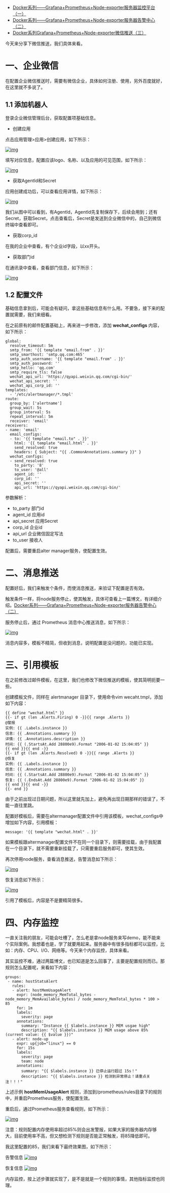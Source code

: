 - [Docker系列——Grafana+Prometheus+Node-exporter服务器监控平台（一）](https://www.cnblogs.com/hong-fithing/p/14695803.html)
- [Docker系列——Grafana+Prometheus+Node-exporter服务器告警中心（二）](https://www.cnblogs.com/hong-fithing/p/14797242.html)
- [Docker系列Grafana+Prometheus+Node-exporter微信推送（三）](https://www.cnblogs.com/hong-fithing/p/14820253.html)



今天来分享下微信推送，我们具体来看。

# 一、企业微信

在配置企业微信推送时，需要有微信企业，具体如何注册、使用，另外百度就好，在这里就不多说了。

## 1.1 添加机器人

登录企业微信管理后台，获取配置项基础信息。

- 创建应用

点击应用管理>应用>创建应用，如下所示：

[![img](https://img2020.cnblogs.com/blog/1242227/202106/1242227-20210607181010787-569993135.png)](https://img2020.cnblogs.com/blog/1242227/202106/1242227-20210607181010787-569993135.png)

填写对应信息，配置应该logo、名称、以及应用的可见范围，如下所示：

[![img](https://img2020.cnblogs.com/blog/1242227/202106/1242227-20210607181045345-1286207185.png)](https://img2020.cnblogs.com/blog/1242227/202106/1242227-20210607181045345-1286207185.png)

- 获取AgentId和Secret

应用创建成功后，可以查看应用详情，如下所示：

[![img](https://img2020.cnblogs.com/blog/1242227/202106/1242227-20210607181228827-1288150919.png)](https://img2020.cnblogs.com/blog/1242227/202106/1242227-20210607181228827-1288150919.png)

我们从图中可以看到，有AgentId，AgentId先复制保存下，后续会用到；还有Secret，获取Secret，点击查看后，Secret是发送到企业微信中的，自己到微信终端中查看即可。

- 获取corp_id

在我的企业中查看，有个企业id字段，以xx开头。

- 获取部门id

在通讯录中查看，查看部门信息，如下所示：

[![img](https://img2020.cnblogs.com/blog/1242227/202106/1242227-20210607182753746-36472231.png)](https://img2020.cnblogs.com/blog/1242227/202106/1242227-20210607182753746-36472231.png)

## 1.2 配置文件

基础信息拿到后，可能会有疑问，拿这些基础信息有什么用。不要急，接下来的配置就需要，我们来细看。

在之前原有的邮件配置基础上，再来进一步修改，添加 **wechat_configs** 内容，如下所示：



```
global:
  resolve_timeout: 5m
  smtp_from: '{{ template "email.from" . }}'
  smtp_smarthost: 'smtp.qq.com:465'
  smtp_auth_username: '{{ template "email.from" . }}'
  smtp_auth_password: ''
  smtp_hello: 'qq.com'
  smtp_require_tls: false
  wechat_api_url: 'https://qyapi.weixin.qq.com/cgi-bin/'
  wechat_api_secret: ''
  wechat_api_corp_id: ''
templates:
  - '/etc/alertmanager/*.tmpl'
route:
  group_by: ['alertname']
  group_wait: 5s
  group_interval: 5s
  repeat_interval: 5m
  receiver: 'email'
receivers:
- name: 'email'
  email_configs:
  - to: '{{ template "email.to" . }}'
    html: '{{ template "email.html" . }}'
    send_resolved: true
    headers: { Subject: "{{ .CommonAnnotations.summary }}" }
  wechat_configs:
  - send_resolved: true
    to_party: '8'
    to_user: '@all'
    agent_id: ''
    corp_id: ''
    api_secret: ''
    api_url: 'https://qyapi.weixin.qq.com/cgi-bin/'
```

参数解析：

- to_party 部门id
- agent_id 应用id
- api_secret 应用Secret
- corp_id 企业id
- api_url 企业微信固定写法
- to_user 接收人

配置后，需要重启alter manager服务，使配置生效。

# 二、消息推送

配置好后，我们来触发个条件，而使消息推送，来验证下配置是否有效。

触发条件一样，将node服务停止，使其触发，具体可查看上一篇博文，有详细介绍。[Docker系列——Grafana+Prometheus+Node-exporter服务器告警中心（二）](https://www.cnblogs.com/hong-fithing/p/14797242.html)

服务停止后，通过 Prometheus 消息中心推送消息，如下所示：

[![img](https://img2020.cnblogs.com/blog/1242227/202106/1242227-20210607210543696-488847455.png)](https://img2020.cnblogs.com/blog/1242227/202106/1242227-20210607210543696-488847455.png)

消息内容多，模板不精简，但收到消息，说明配置是没问题的，功能已实现。

# 三、引用模板

在之前修改过邮件模板，在这里，我们也修改下微信推送的模板，使其简明扼要一些。

创建模板文件，同样在 alertmanager 目录下，使用命令vim wecaht.tmpl，添加如下内容：



```
{{ define "wechat.html" }}
{{- if gt (len .Alerts.Firing) 0 -}}{{ range .Alerts }}
@警报
实例: {{ .Labels.instance }}
信息: {{ .Annotations.summary }}
详情: {{ .Annotations.description }}
时间: {{ (.StartsAt.Add 28800e9).Format "2006-01-02 15:04:05" }}
{{ end }}{{ end -}}
{{- if gt (len .Alerts.Resolved) 0 -}}{{ range .Alerts }}
@恢复
实例: {{ .Labels.instance }}
信息: {{ .Annotations.summary }}
时间: {{ (.StartsAt.Add 28800e9).Format "2006-01-02 15:04:05" }}
恢复: {{ (.EndsAt.Add 28800e9).Format "2006-01-02 15:04:05" }}
{{ end }}{{ end -}}
{{- end }}
```

由于之前出现过日期问题，所以这里就先加上，避免再出现日期那样的错误了，不能一直往里跳。

配置好模板后，需要在altermanager配置文件中引用该模板，wechat_configs中增加如下内容，引用模板：



```
message: '{{ template "wechat.html" . }}'
```

如果模板跟altermanager配置文件不在同一个目录下，则需要挂载，由于我配置在一个目录下，就不需要重新挂载了，只需要重启服务即可，使其生效。

再次停用node服务，查看消息推送，告警消息如下所示：

[![img](https://img2020.cnblogs.com/blog/1242227/202106/1242227-20210607212149624-232144805.png)](https://img2020.cnblogs.com/blog/1242227/202106/1242227-20210607212149624-232144805.png)

恢复消息如下所示：

[![img](https://img2020.cnblogs.com/blog/1242227/202106/1242227-20210607212214274-1046577680.png)](https://img2020.cnblogs.com/blog/1242227/202106/1242227-20210607212214274-1046577680.png)

引用了模板后，内容是不是要精简很多。

# 四、内存监控

一直关注我的朋友，可能会吐槽了，怎么老是拿node服务来写demo，能不能来个实际案例。我想着也是，学了就要用起来。服务器中有很多指标都可以监控，比如：内存、CPU、I/O、网络等。今天来个内存监控，具体来看。

其实监控不难，通过两篇博文，也已知道是怎么回事了，主要是配置规则而已。那规则怎么配置呢，来看如下内容：



```
groups:
 - name: hostStatsAlert
   rules:
   - alert: hostMemUsageAlert
     expr: (node_memory_MemTotal_bytes - node_memory_MemAvailable_bytes) / node_memory_MemTotal_bytes * 100 > 85
     for: 1m
     labels:
       severity: page
     annotations:
       summary: "Instance {{ $labels.instance }} MEM usgae high"
       description: "{{ $labels.instance }} MEM usage above 85% (current value: {{ $value }})"
   - alert: node-up
     expr: up{job="linux"} == 0
     for: 15s
     labels:
       severity: page
       team: node
     annotations:
       summary: "{{ $labels.instance }} 已停止运行超过 15s！"
       description: "{{ $labels.instance }} 检测到异常停止！请重点关注！！！"
```

上述示例 **hostMemUsageAlert** 规则，添加到/prometheus/rules目录下的规则中，并重启Prometheus服务，使配置生效。

重启后，通过Prometheus服务查看规则，如下所示：

[![img](https://img2020.cnblogs.com/blog/1242227/202106/1242227-20210608215614206-1293147486.png)](https://img2020.cnblogs.com/blog/1242227/202106/1242227-20210608215614206-1293147486.png)

注意：规则配置内存使用率超过85%则会出发警报，如果大家的服务器内存够大，目前使用率不高，但又想检测下规则是否能正常触发，将85降低即可。

我这里配置的85，我们来看下最终效果图，如下所示：

告警信息
 [![img](https://img2020.cnblogs.com/blog/1242227/202106/1242227-20210608220123118-1559706587.png)](https://img2020.cnblogs.com/blog/1242227/202106/1242227-20210608220123118-1559706587.png)

恢复信息
 [![img](https://img2020.cnblogs.com/blog/1242227/202106/1242227-20210608220227554-112561688.png)](https://img2020.cnblogs.com/blog/1242227/202106/1242227-20210608220227554-112561688.png)

内存监控，按上述步骤就实现了，是不是就是一个规则的事情，其他指标监控也同理。